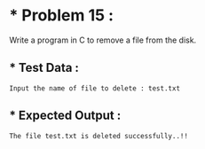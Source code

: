 # * Problem 15 :

Write a program in C to remove a file from the disk.

## * Test Data :

    Input the name of file to delete : test.txt

## * Expected Output :

    The file test.txt is deleted successfully..!!